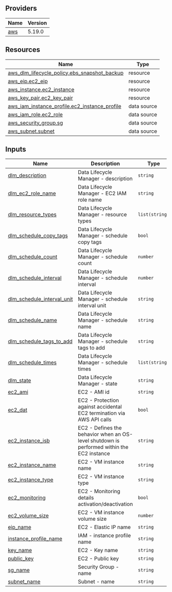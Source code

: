 <!-- BEGIN_TF_DOCS -->


## Providers

| Name | Version |
|------|---------|
| <a name="provider_aws"></a> [aws](#provider\_aws) | 5.19.0 |

## Resources

| Name | Type |
|------|------|
| [aws_dlm_lifecycle_policy.ebs_snapshot_backup](https://registry.terraform.io/providers/hashicorp/aws/latest/docs/resources/dlm_lifecycle_policy) | resource |
| [aws_eip.ec2_eip](https://registry.terraform.io/providers/hashicorp/aws/latest/docs/resources/eip) | resource |
| [aws_instance.ec2_instance](https://registry.terraform.io/providers/hashicorp/aws/latest/docs/resources/instance) | resource |
| [aws_key_pair.ec2_key_pair](https://registry.terraform.io/providers/hashicorp/aws/latest/docs/resources/key_pair) | resource |
| [aws_iam_instance_profile.ec2_instance_profile](https://registry.terraform.io/providers/hashicorp/aws/latest/docs/data-sources/iam_instance_profile) | data source |
| [aws_iam_role.ec2_role](https://registry.terraform.io/providers/hashicorp/aws/latest/docs/data-sources/iam_role) | data source |
| [aws_security_group.sg](https://registry.terraform.io/providers/hashicorp/aws/latest/docs/data-sources/security_group) | data source |
| [aws_subnet.subnet](https://registry.terraform.io/providers/hashicorp/aws/latest/docs/data-sources/subnet) | data source |

## Inputs

| Name | Description | Type | Default | Required |
|------|-------------|------|---------|:--------:|
| <a name="input_dlm_description"></a> [dlm\_description](#input\_dlm\_description) | Data Lifecycle Manager - description | `string` | n/a | yes |
| <a name="input_dlm_ec2_role_name"></a> [dlm\_ec2\_role\_name](#input\_dlm\_ec2\_role\_name) | Data Lifecycle Manager - EC2 IAM role name | `string` | n/a | yes |
| <a name="input_dlm_resource_types"></a> [dlm\_resource\_types](#input\_dlm\_resource\_types) | Data Lifecycle Manager - resource types | `list(string)` | n/a | yes |
| <a name="input_dlm_schedule_copy_tags"></a> [dlm\_schedule\_copy\_tags](#input\_dlm\_schedule\_copy\_tags) | Data Lifecycle Manager - schedule copy tags | `bool` | n/a | yes |
| <a name="input_dlm_schedule_count"></a> [dlm\_schedule\_count](#input\_dlm\_schedule\_count) | Data Lifecycle Manager - schedule count | `number` | n/a | yes |
| <a name="input_dlm_schedule_interval"></a> [dlm\_schedule\_interval](#input\_dlm\_schedule\_interval) | Data Lifecycle Manager - schedule interval | `number` | n/a | yes |
| <a name="input_dlm_schedule_interval_unit"></a> [dlm\_schedule\_interval\_unit](#input\_dlm\_schedule\_interval\_unit) | Data Lifecycle Manager - schedule interval unit | `string` | n/a | yes |
| <a name="input_dlm_schedule_name"></a> [dlm\_schedule\_name](#input\_dlm\_schedule\_name) | Data Lifecycle Manager - schedule name | `string` | n/a | yes |
| <a name="input_dlm_schedule_tags_to_add"></a> [dlm\_schedule\_tags\_to\_add](#input\_dlm\_schedule\_tags\_to\_add) | Data Lifecycle Manager - schedule tags to add | `string` | n/a | yes |
| <a name="input_dlm_schedule_times"></a> [dlm\_schedule\_times](#input\_dlm\_schedule\_times) | Data Lifecycle Manager - schedule times | `list(string)` | n/a | yes |
| <a name="input_dlm_state"></a> [dlm\_state](#input\_dlm\_state) | Data Lifecycle Manager - state | `string` | n/a | yes |
| <a name="input_ec2_ami"></a> [ec2\_ami](#input\_ec2\_ami) | EC2 - AMI id | `string` | n/a | yes |
| <a name="input_ec2_dat"></a> [ec2\_dat](#input\_ec2\_dat) | EC2 - Protection against accidental EC2 termination via AWS API calls | `bool` | n/a | yes |
| <a name="input_ec2_instance_isb"></a> [ec2\_instance\_isb](#input\_ec2\_instance\_isb) | EC2 - Defines the behavior when an OS-level shutdown is performed within the EC2 instance | `string` | n/a | yes |
| <a name="input_ec2_instance_name"></a> [ec2\_instance\_name](#input\_ec2\_instance\_name) | EC2 - VM instance name | `string` | n/a | yes |
| <a name="input_ec2_instance_type"></a> [ec2\_instance\_type](#input\_ec2\_instance\_type) | EC2 - VM instance type | `string` | n/a | yes |
| <a name="input_ec2_monitoring"></a> [ec2\_monitoring](#input\_ec2\_monitoring) | EC2 - Monitoring details activation/deactivation | `bool` | n/a | yes |
| <a name="input_ec2_volume_size"></a> [ec2\_volume\_size](#input\_ec2\_volume\_size) | EC2 - VM instance volume size | `number` | n/a | yes |
| <a name="input_eip_name"></a> [eip\_name](#input\_eip\_name) | EC2 - Elastic IP name | `string` | n/a | yes |
| <a name="input_instance_profile_name"></a> [instance\_profile\_name](#input\_instance\_profile\_name) | IAM - instance profile name | `string` | n/a | yes |
| <a name="input_key_name"></a> [key\_name](#input\_key\_name) | EC2 - Key name | `string` | n/a | yes |
| <a name="input_public_key"></a> [public\_key](#input\_public\_key) | EC2 - Public key | `string` | n/a | yes |
| <a name="input_sg_name"></a> [sg\_name](#input\_sg\_name) | Security Group - name | `string` | n/a | yes |
| <a name="input_subnet_name"></a> [subnet\_name](#input\_subnet\_name) | Subnet - name | `string` | n/a | yes |
<!-- END_TF_DOCS -->
